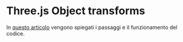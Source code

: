 # Three.js Object transforms

In [questo articolo](https://medium.com/@gianluca.lomarco/three-js-object-transforms-74bf439e9e38) vengono spiegati i passaggi e il funzionamento del codice.
